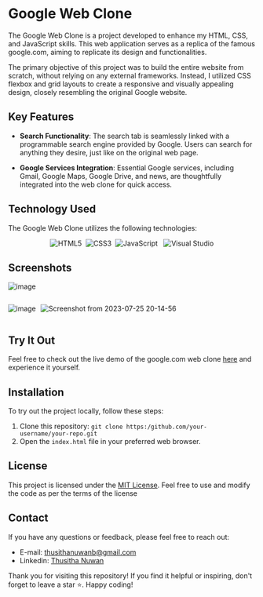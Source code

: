 
# Google Web Clone

The Google Web Clone is a project developed to enhance my HTML, CSS, and JavaScript skills. This web application serves as a replica of the famous google.com, aiming to replicate its design and functionalities.

The primary objective of this project was to build the entire website from scratch, without relying on any external frameworks. Instead, I utilized CSS flexbox and grid layouts to create a responsive and visually appealing design, closely resembling the original Google website.

## Key Features

- **Search Functionality**: The search tab is seamlessly linked with a programmable search engine provided by Google. Users can search for anything they desire, just like on the original web page.

- **Google Services Integration**: Essential Google services, including Gmail, Google Maps, Google Drive, and news, are thoughtfully integrated into the web clone for quick access.




## Technology Used

The Google Web Clone utilizes the following technologies:



<div align="center">

![HTML5](https://img.shields.io/badge/html5-%23E34F26.svg?style=for-the-badge&logo=html5&logoColor=white)
&nbsp;![CSS3](https://img.shields.io/badge/css3-%231572B6.svg?style=for-the-badge&logo=css3&logoColor=white)
&nbsp;![JavaScript](https://img.shields.io/badge/javascript-%23323330.svg?style=for-the-badge&logo=javascript&logoColor=%23F7DF1E)
&nbsp;
![Visual Studio](https://img.shields.io/badge/Visual%20Studio-5C2D91.svg?style=for-the-badge&logo=visual-studio&logoColor=white)

</div>

## Screenshots

![image](https://github.com/thusithanuwan/google-clone/assets/120198968/27c22ccf-385e-4c61-8a08-a7ecdfeebb38)

<div style="display: flex; gap: 10px">

![image](https://github.com/thusithanuwan/google-clone/assets/120198968/366a2247-d575-4896-8ed6-002dc80c5f5c)


![Screenshot from 2023-07-25 20-14-56](https://github.com/thusithanuwan/google-clone/assets/120198968/3bac4ca2-21d0-4ee3-8ce8-135af5415fa9)

</div>




## Try It Out

Feel free to check out the live demo of the google.com web clone [here](https://thusithanuwan.github.io/google-clone/) and experience it yourself.



## Installation

To try out the project locally, follow these steps:

1. Clone this repository: `git clone https:/github.com/your-username/your-repo.git`
2. Open the `index.html` file in your preferred web browser.
## License

This project is licensed under the [MIT License](LICENSE.md). Feel free to use and modify the code as per the terms of the license
## Contact

If you have any questions or feedback, please feel free to reach out:

- E-mail: thusithanuwanb@gmail.com
- Linkedin: [Thusitha Nuwan](www.linkedin.com/in/thusitha-nuwan)

Thank you for visiting this repository! If you find it helpful or inspiring, don't forget to leave a star ⭐️. Happy coding!








